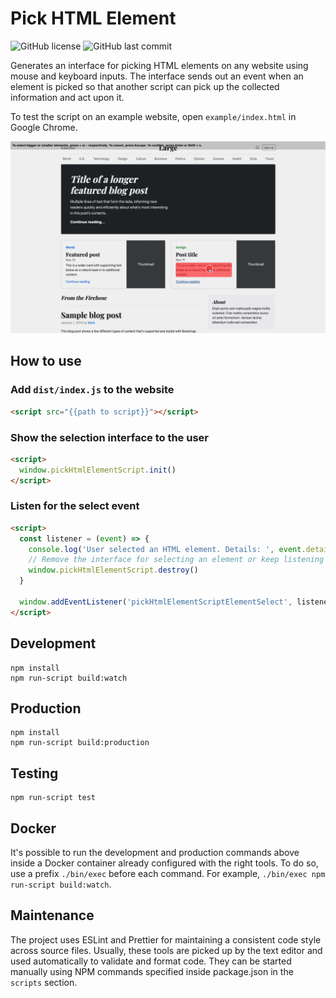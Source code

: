 # Pick HTML Element

![GitHub license](https://img.shields.io/github/license/playfulcorgi/pick-html-element) ![GitHub last commit](https://img.shields.io/github/last-commit/playfulcorgi/pick-html-element/main)

<!-- FIXME: show a gif of how the script work on a website -->

Generates an interface for picking HTML elements on any website using mouse and keyboard inputs. The interface sends out an event when an element is picked so that another script can pick up the collected information and act upon it.

To test the script on an example website, open `example/index.html` in Google Chrome.

![Pick HTML element in action](./README-media/pick-html-element-example.gif)

## How to use

### Add `dist/index.js` to the website

```html
<script src="{{path to script}}"></script>
```

### Show the selection interface to the user

```html
<script>
  window.pickHtmlElementScript.init()
</script>
```

### Listen for the select event

```html
<script>
  const listener = (event) => {
    console.log('User selected an HTML element. Details: ', event.detail)
    // Remove the interface for selecting an element or keep listening for more elements.
    window.pickHtmlElementScript.destroy()
  }

  window.addEventListener('pickHtmlElementScriptElementSelect', listener)
</script>
```

## Development

```shell
npm install
npm run-script build:watch
```

## Production

```shell
npm install
npm run-script build:production
```

## Testing

```shell
npm run-script test
```

## Docker

It's possible to run the development and production commands above inside a Docker container already configured with the right tools. To do so, use a prefix `./bin/exec` before each command. For example, `./bin/exec npm run-script build:watch`.

## Maintenance

The project uses ESLint and Prettier for maintaining a consistent code style across source files. Usually, these tools are picked up by the text editor and used automatically to validate and format code. They can be started manually using NPM commands specified inside package.json in the `scripts` section.
